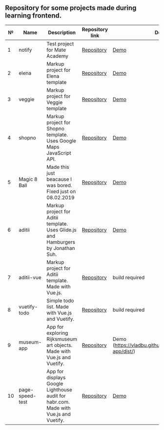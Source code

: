 Repository for some projects made during learning frontend.
---
№   | Name | Description | Repository link | Demo
--- | ---  |      ---    |        ---      | ---
1   |notify|Test project for Mate Academy|[Repository](/notify)|[Demo](https://vladbu.github.io/m8hub/notify/)
2   |elena|Markup project for Elena template|[Repository](/elena)|[Demo](https://vladbu.github.io/m8hub/elena)
3   |veggie|Markup project for Veggie template|[Repository](/veggie)|[Demo](https://vladbu.github.io/m8hub/veggie)
4   |shopno|Markup project for Shopno template. Uses Google Maps JavaScript API.|[Repository](/shopno)|[Demo](https://vladbu.github.io/m8hub/shopno)
5   |Magic 8 Ball|Made this just beacause I was bored. Fixed just on 08.02.2019|[Repository](/Magic%208%20ball)|[Demo](https://vladbu.github.io/m8hub/Magic%208%20ball)
6   |aditii|Markup project for Aditii template. Uses Glide.js and Hamburgers by Jonathan Suh.|[Repository](/aditii)|[Demo](https://vladbu.github.io/m8hub/aditii)
7   |aditii-vue|Markup project for Aditii template. Made with Vue.js.|[Repository](/aditii-vue)|build required
8   |vuetify-todo|Simple todo list. Made with Vue.js and Vuetify.|[Repository](/vuetify-todo)|build required
9   |museum-app|App for exploring Rijksmuseum art objects. Made with Vue.js and Vuetify.|[Repository](/museum-app)| Demo (https://vladbu.github.io/m8hub/museum-app/dist/)
10   |page-speed-test|App for displays Google Lighthouse audit for habr.com. Made with Vue.js and Vuetify.|[Repository](/page-speed-test)|[Demo](https://vladbu.github.io/m8hub/page-speed-test/dist/)
